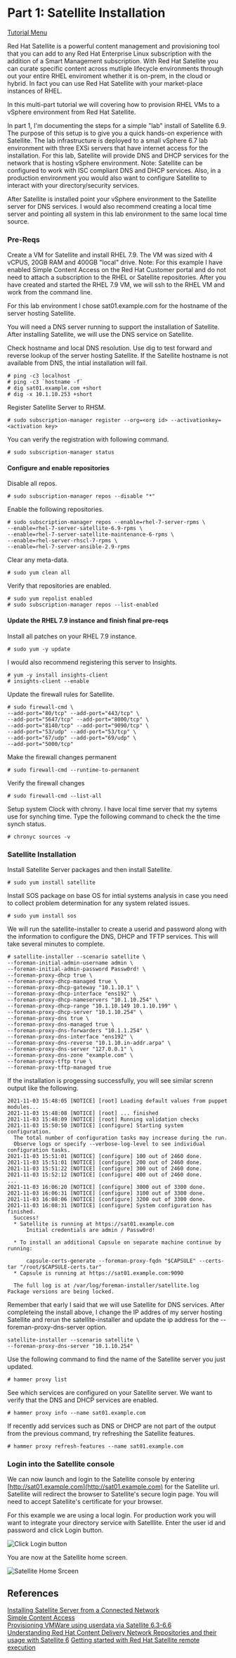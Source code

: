 # Part 1: Satellite Installation   

[Tutorial Menu](https://github.com/pslucas0212/RedHat-Satellite-VM-Provisioning-to-vSphere-Tutorial)  

Red Hat Satellite is a powerful content management and provisioning tool that you can add to any Red Hat Enterprise Linux subscription with the addition of a Smart Management subscription.  With Red Hat Satellite you can curate specific content across mutliple lifecycle environments through out your entire RHEL enviroment whether it is on-prem, in the cloud or hybrid.  In fact you can use Red Hat Satellite with your market-place instances of RHEL.  

In this multi-part tutorial we will covering how to provision RHEL VMs to a vSphere environment from Red Hat Satellite.

In part 1, I'm documenting the steps for a simple "lab" install of Satellite 6.9.  The purpose of this setup is to give you a quick hands-on experience with Satellite.  The lab infrastructure is deployed to a small vSphere 6.7 lab environment with three EXSi servers that have internet access for the installation.  For this lab, Satellite will provide DNS and DHCP services for the network that is hosting vSphere environment.  Note: Satellite can be configured to work with ISC compliant DNS and DHCP services.  Also, in a production environment you would also want to configure Satellite to interact with your directory/security services.  

After Satellite is installed point your vSphere environment to the Satellite server for DNS services.  I would also recommend creating a local time server and pointing all system in this lab environment to the same local time source.


### Pre-Reqs


Create a VM for Satellite and install RHEL 7.9.  The VM was sized with 4 vCPUS, 20GB RAM and 400GB "local" drive.  Note: For this example I have enabled Simple Content Access on the Red Hat Customer portal and do not need to attach a subscription to the RHEL or Satellite repositories.  After you have created and started the RHEL 7.9 VM, we will ssh to the RHEL VM and work from the command line.

For this lab environment I chose sat01.example.com for the hostname of the server hosting Satellite. 

You will need a DNS server running to support the installation of Satellite.  After installing Satellite, we will use the DNS service on Satellite.    

Check hostname and local DNS resolution.  Use dig to test forward and reverse lookup of the server hosting Satellite.  If the Satellite hostname is not available from DNS, the intial installation will fail.    
```
# ping -c3 localhost
# ping -c3 `hostname -f`
# dig sat01.example.com +short
# dig -x 10.1.10.253 +short
```   

Register Satellite Server to RHSM.
```
# sudo subscription-manager register --org=<org id> --activationkey=<activation key>
```
You can verify the registration with following command.
```
# sudo subscription-manager status
```    
#### Configure and enable repositories

Disable all repos.
```    
# sudo subscription-manager repos --disable "*"
```       
Enable the following repositories.
```    
# sudo subscription-manager repos --enable=rhel-7-server-rpms \
--enable=rhel-7-server-satellite-6.9-rpms \
--enable=rhel-7-server-satellite-maintenance-6-rpms \
--enable=rhel-server-rhscl-7-rpms \
--enable=rhel-7-server-ansible-2.9-rpms
```
Clear any meta-data.   
```    
# sudo yum clean all
```          
Verify that repositories are enabled.  
```    
# sudo yum repolist enabled
# sudo subscription-manager repos --list-enabled
```          

#### Update the RHEL 7.9 instance and finish final pre-reqs
Install all patches on your RHEL 7.9 instance.
```
# sudo yum -y update
```
 
I would also recommend registering this server to Insights.  
```
# yum -y install insights-client
# insights-client --enable
```

Update the firewall rules for Satellite.
```
# sudo firewall-cmd \
--add-port="80/tcp" --add-port="443/tcp" \
--add-port="5647/tcp" --add-port="8000/tcp" \
--add-port="8140/tcp" --add-port="9090/tcp" \
--add-port="53/udp" --add-port="53/tcp" \
--add-port="67/udp" --add-port="69/udp" \
--add-port="5000/tcp"
```

Make the firewall changes permanent
```
# sudo firewall-cmd --runtime-to-permanent
```

Verify the firewall changes
```
# sudo firewall-cmd --list-all
```
Setup system Clock with chrony.  I have local time server that my sytems use for synching time.  Type the following command to check the the time synch status.  
```
# chronyc sources -v
```


### Satellite Installation
Install Satellite Server packages and then install Satellite.  
```     
# sudo yum install satellite
```

Install SOS package on base OS for intial systems analysis in case you need to collect problem determination for any system related issues.  
```
# sudo yum install sos
```

We will  run the satellite-installer to create a userid and password along with the information to configure the DNS, DHCP and TFTP services.  This will take several minutes to complete.  
```
# satellite-installer --scenario satellite \
--foreman-initial-admin-username admin \
--foreman-initial-admin-password Passw0rd! \
--foreman-proxy-dhcp true \
--foreman-proxy-dhcp-managed true \
--foreman-proxy-dhcp-gateway "10.1.10.1" \
--foreman-proxy-dhcp-interface "ens192" \
--foreman-proxy-dhcp-nameservers "10.1.10.254" \
--foreman-proxy-dhcp-range "10.1.10.149 10.1.10.199" \
--foreman-proxy-dhcp-server "10.1.10.254" \
--foreman-proxy-dns true \
--foreman-proxy-dns-managed true \
--foreman-proxy-dns-forwarders "10.1.1.254" \
--foreman-proxy-dns-interface "ens192" \
--foreman-proxy-dns-reverse "10.1.10.in-addr.arpa" \
--foreman-proxy-dns-server "127.0.0.1" \
--foreman-proxy-dns-zone "example.com" \
--foreman-proxy-tftp true \
--foreman-proxy-tftp-managed true
```
If the installation is progessing successfully, you will see similar screnn output like the following.
```
2021-11-03 15:48:05 [NOTICE] [root] Loading default values from puppet modules...
2021-11-03 15:48:08 [NOTICE] [root] ... finished
2021-11-03 15:48:09 [NOTICE] [root] Running validation checks
2021-11-03 15:50:50 [NOTICE] [configure] Starting system configuration.
  The total number of configuration tasks may increase during the run.
  Observe logs or specify --verbose-log-level to see individual configuration tasks.
2021-11-03 15:51:01 [NOTICE] [configure] 100 out of 2460 done.
2021-11-03 15:51:01 [NOTICE] [configure] 200 out of 2460 done.
2021-11-03 15:51:22 [NOTICE] [configure] 300 out of 2460 done.
2021-11-03 15:52:12 [NOTICE] [configure] 400 out of 2460 done.
...
2021-11-03 16:06:20 [NOTICE] [configure] 3000 out of 3300 done.
2021-11-03 16:06:31 [NOTICE] [configure] 3100 out of 3300 done.
2021-11-03 16:08:06 [NOTICE] [configure] 3200 out of 3300 done.
2021-11-03 16:08:31 [NOTICE] [configure] System configuration has finished.
  Success!
  * Satellite is running at https://sat01.example.com
      Initial credentials are admin / Passw0rd!

  * To install an additional Capsule on separate machine continue by running:

      capsule-certs-generate --foreman-proxy-fqdn "$CAPSULE" --certs-tar "/root/$CAPSULE-certs.tar"
  * Capsule is running at https://sat01.example.com:9090

  The full log is at /var/log/foreman-installer/satellite.log
Package versions are being locked.
```
Remember that early I said that we will use Satellite for DNS services.  After completeing the install above, I change the IP addres of my server hosting Satellite and rerun the satellite-installer and update the ip address for the --foreman-proxy-dns-server option.
```
satellite-installer --scenario satellite \
--foreman-proxy-dns-server "10.1.10.254"
```

Use the following command to find the name of the Satellite server you just updated.
```
# hammer proxy list
```

See which services are configured on your Satellite server.  We want to verify that the DNS and DHCP services are enabled.
```
# hammer proxy info --name sat01.example.com
```

If recently add services such as DNS or DHCP are not part of the output from the previous command, try refreshing the Satellite features.
```
# hammer proxy refresh-features --name sat01.example.com
```
 

### Login into the Satellite console  

We can now launch and login to the Satellite console by entering [http://sat01.example.com](http://sat01.example.com) for the Satellite url.  Satellite will redirect the browser to Satellite's secure login page.  You will need to accept Satellite's certificate for your browser.  

For this example we are using a local login.  For production work you will want to integrate your directory service with Satelllite. Enter the user id and password and click Login button.  

![Click Login button](/images/sat01.png)  

You are now at the Satellite home screen.  

![Satellite Home Srceen](/images/sat02.png)  



## References  
[Installing Satellite Server from a Connected Network](https://access.redhat.com/documentation/en-us/red_hat_satellite/6.9/html/installing_satellite_server_from_a_connected_network/index)   
[Simple Content Access](https://access.redhat.com/articles/simple-content-access)  
[Provisioning VMWare using userdata via Satellite 6.3-6.6](https://access.redhat.com/blogs/1169563/posts/3640721)  
[Understanding Red Hat Content Delivery Network Repositories and their usage with Satellite 6](https://access.redhat.com/articles/1586183)
[Getting started with Red Hat Satellite remote execution](https://www.redhat.com/en/blog/getting-started-red-hat-satellite-remote-execution)

